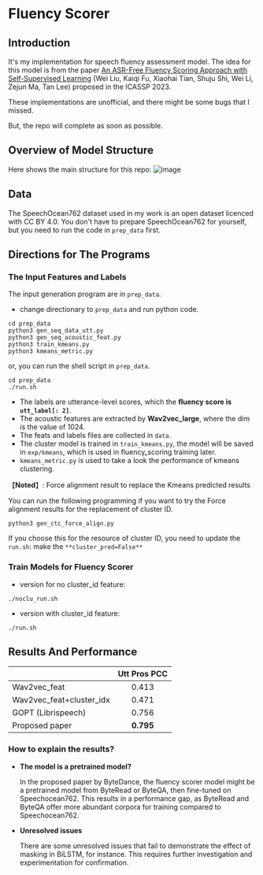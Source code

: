 # Fluency Scorer

## Introduction
It's my implementation for speech fluency assessment model. 
The idea for this model is from the paper [An ASR-Free Fluency Scoring Approach with Self-Supervised Learning](<https://arxiv.org/abs/2302.09928>) (Wei Liu, Kaiqi Fu, Xiaohai Tian, Shuju Shi, Wei Li, Zejun Ma, Tan Lee) proposed in the ICASSP 2023.

These implementations are unofficial, and there might be some bugs that I missed.

But, the repo will complete as soon as possible.

## Overview of Model Structure
Here shows the main structure for this repo: 
![image](https://github.com/tangYang7/fluency_scorer/assets/114934655/e2f4d1d6-139a-40a4-a397-947a19469da4)

## Data
The SpeechOcean762 dataset used in my work is an open dataset licenced with CC BY 4.0. 
You don't have to prepare SpeechOcean762 for yourself, but you need to run the code in `prep_data` first.

## Directions for The Programs
### The Input Features and Labels
The input generation program are in `prep_data`.
- change directionary to `prep_data` and run python code.
```
cd prep_data
python3 gen_seq_data_utt.py
python3 gen_seq_acoustic_feat.py
python3 train_kmeans.py
python3 kmeans_metric.py
```
or, you can run the shell script in `prep_data`.
```
cd prep_data
./run.sh
```
- The labels are utterance-level scores, which the **fluency score is `utt_label[: 2]`**.
- The acoustic features are extracted by **Wav2vec_large**, where the dim is the value of 1024.
- The feats and labels files are collected in `data`.
- The cluster model is trained in `train_kmeans.py`, the model will be saved in `exp/kmeans`, which is used in fluency_scoring training later. 
- `kmeans_metric.py` is used to take a look the performance of kmeans clustering.

【**Noted**】: Force alignment result to replace the Kmeans predicted results

You can run the following programming if you want to try the Force alignment results for the replacement of cluster ID. 
```
python3 gen_ctc_force_align.py
```
If you choose this for the resource of cluster ID, you need to update the `run.sh`: make the `**cluster_pred=False**`

### Train Models for Fluency Scorer
- version for no cluster_id feature:
```
./noclu_run.sh
```
- version with cluster_id feature:
```
./run.sh
```

## Results And Performance

|                    | Utt Pros PCC |
|--------------------|:------------:|
| Wav2vec_feat              |     0.413    |
| Wav2vec_feat+cluster_idx  |     0.471    |
| GOPT (Librispeech)        |     0.756    |
| Proposed paper            |   **0.795**  |

### How to explain the results?
- **The model is a pretrained model?**

  In the proposed paper by ByteDance, the fluency scorer model might be a pretrained model from ByteRead or ByteQA, then fine-tuned on Speechocean762. This results in a performance gap, as ByteRead and ByteQA offer more abundant corpora for training compared to Speechocean762.
- **Unresolved issues**

  There are some unresolved issues that fail to demonstrate the effect of masking in BiLSTM, for instance. This requires further investigation and experimentation for confirmation.

